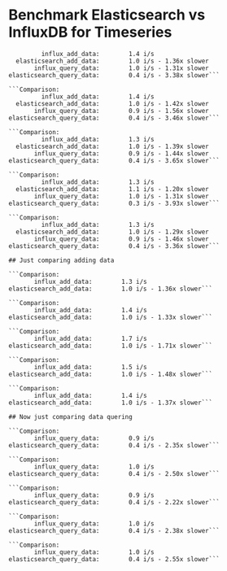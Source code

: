 # Benchmark Elasticsearch vs InfluxDB for Timeseries

```Comparison:
         influx_add_data:        1.4 i/s
  elasticsearch_add_data:        1.0 i/s - 1.36x slower
       influx_query_data:        1.0 i/s - 1.31x slower
elasticsearch_query_data:        0.4 i/s - 3.38x slower```

```Comparison:
         influx_add_data:        1.4 i/s
  elasticsearch_add_data:        1.0 i/s - 1.42x slower
       influx_query_data:        0.9 i/s - 1.56x slower
elasticsearch_query_data:        0.4 i/s - 3.46x slower```

```Comparison:
         influx_add_data:        1.3 i/s
  elasticsearch_add_data:        1.0 i/s - 1.39x slower
       influx_query_data:        0.9 i/s - 1.44x slower
elasticsearch_query_data:        0.4 i/s - 3.65x slower```

```Comparison:
         influx_add_data:        1.3 i/s
  elasticsearch_add_data:        1.1 i/s - 1.20x slower
       influx_query_data:        1.0 i/s - 1.31x slower
elasticsearch_query_data:        0.3 i/s - 3.93x slower```

```Comparison:
         influx_add_data:        1.3 i/s
  elasticsearch_add_data:        1.0 i/s - 1.29x slower
       influx_query_data:        0.9 i/s - 1.46x slower
elasticsearch_query_data:        0.4 i/s - 3.36x slower```

## Just comparing adding data

```Comparison:
       influx_add_data:        1.3 i/s
elasticsearch_add_data:        1.0 i/s - 1.36x slower```

```Comparison:
       influx_add_data:        1.4 i/s
elasticsearch_add_data:        1.0 i/s - 1.33x slower```

```Comparison:
       influx_add_data:        1.7 i/s
elasticsearch_add_data:        1.0 i/s - 1.71x slower```

```Comparison:
       influx_add_data:        1.5 i/s
elasticsearch_add_data:        1.0 i/s - 1.48x slower```

```Comparison:
       influx_add_data:        1.4 i/s
elasticsearch_add_data:        1.0 i/s - 1.37x slower```

## Now just comparing data quering

```Comparison:
       influx_query_data:        0.9 i/s
elasticsearch_query_data:        0.4 i/s - 2.35x slower```

```Comparison:
       influx_query_data:        1.0 i/s
elasticsearch_query_data:        0.4 i/s - 2.50x slower```

```Comparison:
       influx_query_data:        0.9 i/s
elasticsearch_query_data:        0.4 i/s - 2.22x slower```

```Comparison:
       influx_query_data:        1.0 i/s
elasticsearch_query_data:        0.4 i/s - 2.38x slower```

```Comparison:
       influx_query_data:        1.0 i/s
elasticsearch_query_data:        0.4 i/s - 2.55x slower```
